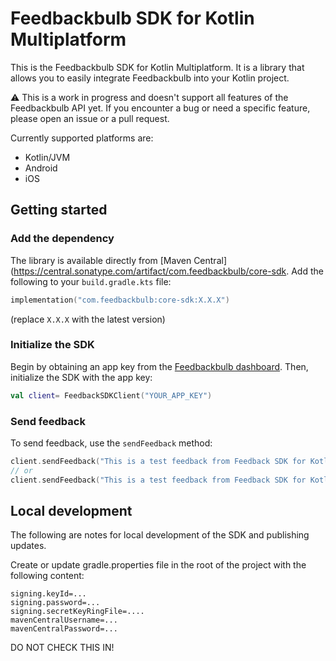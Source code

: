 # Feedbackbulb SDK for Kotlin Multiplatform

This is the Feedbackbulb SDK for Kotlin Multiplatform.
It is a library that allows you to easily integrate Feedbackbulb into your Kotlin project.

⚠️ This is a work in progress and doesn't support all features of the Feedbackbulb API yet. If you encounter a bug or need a specific feature, please open an issue or a pull request.


Currently supported platforms are:

- Kotlin/JVM
- Android
- iOS


## Getting started

### Add the dependency

The library is available directly from [Maven Central](https://central.sonatype.com/artifact/com.feedbackbulb/core-sdk. Add the following to your `build.gradle.kts` file:

```kotlin
implementation("com.feedbackbulb:core-sdk:X.X.X")
```

(replace `X.X.X` with the latest version)


### Initialize the SDK

Begin by obtaining an app key from the [Feedbackbulb dashboard](https://app.feedbackbulb.com/). Then, initialize the SDK with the app key:

```kotlin
val client= FeedbackSDKClient("YOUR_APP_KEY")
```

### Send feedback

To send feedback, use the `sendFeedback` method:

```kotlin
client.sendFeedback("This is a test feedback from Feedback SDK for Kotlin Multiplatform")
// or 
client.sendFeedback("This is a test feedback from Feedback SDK for Kotlin Multiplatform", mapOf("example" to "Kotlin Multiplatform"))
```


## Local development

The following are notes for local development of the SDK and publishing updates.

Create or update gradle.properties file in the root of the project with the following content:

```
signing.keyId=...
signing.password=...
signing.secretKeyRingFile=....
mavenCentralUsername=...
mavenCentralPassword=...
```

DO NOT CHECK THIS IN!